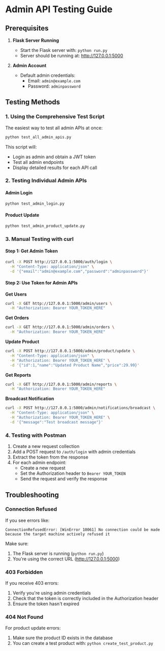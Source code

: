 # Admin API Testing Guide

## Prerequisites

1. **Flask Server Running**
   - Start the Flask server with: `python run.py`
   - Server should be running at: http://127.0.0.1:5000

2. **Admin Account**
   - Default admin credentials:
     - Email: `admin@example.com`
     - Password: `adminpassword`

## Testing Methods

### 1. Using the Comprehensive Test Script

The easiest way to test all admin APIs at once:

```bash
python test_all_admin_apis.py
```

This script will:
- Login as admin and obtain a JWT token
- Test all admin endpoints
- Display detailed results for each API call

### 2. Testing Individual Admin APIs

#### Admin Login

```bash
python test_admin_login.py
```

#### Product Update

```bash
python test_admin_product_update.py
```

### 3. Manual Testing with curl

#### Step 1: Get Admin Token

```bash
curl -X POST http://127.0.0.1:5000/auth/login \
  -H "Content-Type: application/json" \
  -d '{"email":"admin@example.com","password":"adminpassword"}'
```

#### Step 2: Use Token for Admin APIs

**Get Users**
```bash
curl -X GET http://127.0.0.1:5000/admin/users \
  -H "Authorization: Bearer YOUR_TOKEN_HERE"
```

**Get Orders**
```bash
curl -X GET http://127.0.0.1:5000/admin/orders \
  -H "Authorization: Bearer YOUR_TOKEN_HERE"
```

**Update Product**
```bash
curl -X POST http://127.0.0.1:5000/admin/product/update \
  -H "Content-Type: application/json" \
  -H "Authorization: Bearer YOUR_TOKEN_HERE" \
  -d '{"id":1,"name":"Updated Product Name","price":29.99}'
```

**Get Reports**
```bash
curl -X GET http://127.0.0.1:5000/admin/reports \
  -H "Authorization: Bearer YOUR_TOKEN_HERE"
```

**Broadcast Notification**
```bash
curl -X POST http://127.0.0.1:5000/admin/notifications/broadcast \
  -H "Content-Type: application/json" \
  -H "Authorization: Bearer YOUR_TOKEN_HERE" \
  -d '{"message":"Test broadcast message"}'
```

### 4. Testing with Postman

1. Create a new request collection
2. Add a POST request to `/auth/login` with admin credentials
3. Extract the token from the response
4. For each admin endpoint:
   - Create a new request
   - Set the Authorization header to `Bearer YOUR_TOKEN`
   - Send the request and verify the response

## Troubleshooting

### Connection Refused

If you see errors like:
```
ConnectionRefusedError: [WinError 10061] No connection could be made because the target machine actively refused it
```

Make sure:
1. The Flask server is running (`python run.py`)
2. You're using the correct URL (http://127.0.0.1:5000)

### 403 Forbidden

If you receive 403 errors:
1. Verify you're using admin credentials
2. Check that the token is correctly included in the Authorization header
3. Ensure the token hasn't expired

### 404 Not Found

For product update errors:
1. Make sure the product ID exists in the database
2. You can create a test product with: `python create_test_product.py`